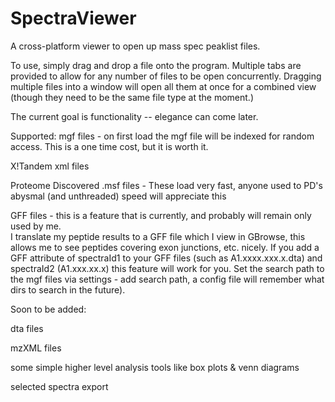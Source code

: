 SpectraViewer
=============

A cross-platform viewer to open up mass spec peaklist files.

To use, simply drag and drop a file onto the program.  Multiple tabs are provided to allow for any number of files to be open concurrently.
Dragging multiple files into a window will open all them at once for a combined view (though they need to be the same file type at the moment.)

The current goal is functionality -- elegance can come later.

Supported:
mgf files - on first load the mgf file will be indexed for random access.  This is a one
	time cost, but it is worth it.
	
X!Tandem xml files

Proteome Discovered .msf files - These load very fast, anyone used to PD's abysmal (and unthreaded) speed will appreciate this

GFF files - this is a feature that is currently, and probably will remain only used by me.  
	I translate my peptide results to a GFF file which I view in GBrowse, this allows me 
	to see peptides covering exon junctions, etc. nicely.  If you add a GFF attribute of 
	spectraId1 to your GFF files (such as A1.xxxx.xxx.x.dta) and spectraId2 (A1.xxx.xx.x)
	this feature will work for you.  Set the search path to the mgf files via settings -
	add search path, a config file will remember what dirs to search in the future).


Soon to be added:

dta files

mzXML files

some simple higher level analysis tools like box plots & venn diagrams

selected spectra export